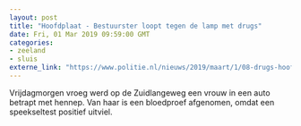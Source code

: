 ```yaml
---
layout: post
title: "Hoofdplaat - Bestuurster loopt tegen de lamp met drugs"
date: Fri, 01 Mar 2019 09:59:00 GMT
categories: 
- zeeland 
- sluis 
externe_link: "https://www.politie.nl/nieuws/2019/maart/1/08-drugs-hoofdplaat.html"
---
```


Vrijdagmorgen vroeg werd op de Zuidlangeweg  een vrouw in een auto betrapt met hennep. Van haar is een bloedproef afgenomen, omdat een speekseltest positief uitviel.
